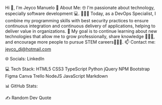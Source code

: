 Hi 👋, I'm Jeyco Manuelo
💫 About Me:
🤓 I'm passionate about technology, especially software development 💻.
💁🏻‍♀️ Today, as a DevOps Specialist, I combine my programming skills with best security practices to ensure continuous integration and continuous delivery of applications, helping to deliver value in organizations.
💛 My goal is to continue learning about new technologies that allow me to grow professionally, share knowledge 👩🏻‍🏫, and encourage more people to pursue STEM careers👩🏻‍💻.
📫 Contact me: jeyco_dj@hotmail.com

🌐 Socials:
LinkedIn

💻 Tech Stack:
HTML5 CSS3 TypeScript Python jQuery NPM Bootstrap Figma Canva Trello NodeJS JavaScript Markdown 

📊 GitHub Stats:




✍️ Random Dev Quote
